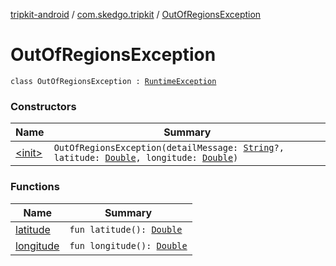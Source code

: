 [tripkit-android](../../index.md) / [com.skedgo.tripkit](../index.md) / [OutOfRegionsException](./index.md)

# OutOfRegionsException

`class OutOfRegionsException : `[`RuntimeException`](https://docs.oracle.com/javase/7/docs/api/java/lang/RuntimeException.html)

### Constructors

| Name | Summary |
|---|---|
| [&lt;init&gt;](-init-.md) | `OutOfRegionsException(detailMessage: `[`String`](https://kotlinlang.org/api/latest/jvm/stdlib/kotlin/-string/index.html)`?, latitude: `[`Double`](https://kotlinlang.org/api/latest/jvm/stdlib/kotlin/-double/index.html)`, longitude: `[`Double`](https://kotlinlang.org/api/latest/jvm/stdlib/kotlin/-double/index.html)`)` |

### Functions

| Name | Summary |
|---|---|
| [latitude](latitude.md) | `fun latitude(): `[`Double`](https://kotlinlang.org/api/latest/jvm/stdlib/kotlin/-double/index.html) |
| [longitude](longitude.md) | `fun longitude(): `[`Double`](https://kotlinlang.org/api/latest/jvm/stdlib/kotlin/-double/index.html) |
